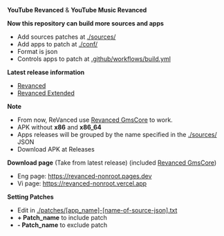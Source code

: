 **YouTube Revanced** & **YouTube Music Revanced**

**Now this repository can build more sources and apps**
 - Add sources patches at [./sources/](./sources)
 - Add apps to patch at [./conf/](./conf)
 - Format is json
 - Controls apps to patch at [.github/workflows/build.yml](.github/workflows/build.yml)

**Latest release information**
  - [Revanced](https://github.com/revanced/revanced-patches/releases/latest)
  - [Revanced Extended](https://github.com/inotia00/revanced-patches/releases/latest)

**Note**
  - From now, ReVanced use [Revanced GmsCore](https://github.com/revanced/gmscore) to work.
  - APK without **x86** and **x86_64**
  - Apps releases will be grouped by the name specified in the [./sources/](./sources) JSON
  - Download APK at Releases

**Download page** (Take from latest release) (included [Revanced GmsCore](https://github.com/revanced/gmscore))
  - Eng page: https://revanced-nonroot.pages.dev
  - Vi page: https://revanced-nonroot.vercel.app

**Setting Patches**
 - Edit in [./patches/[app_name]-[name-of-source-json].txt](./patches/)   
 - **+ Patch_name** to include patch
 - **- Patch_name** to exclude patch 
